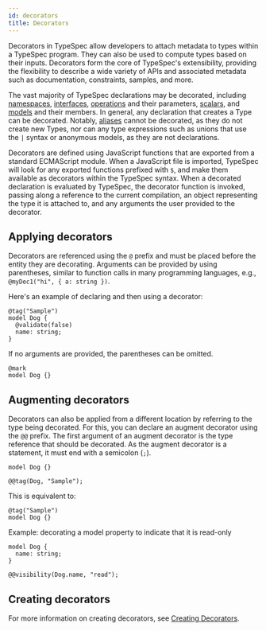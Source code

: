 ```yaml
---
id: decorators
title: Decorators
---
```


Decorators in TypeSpec allow developers to attach metadata to types within a TypeSpec program. They can also be used to compute types based on their inputs. Decorators form the core of TypeSpec's extensibility, providing the flexibility to describe a wide variety of APIs and associated metadata such as documentation, constraints, samples, and more.

The vast majority of TypeSpec declarations may be decorated, including [namespaces](./namespaces.md), [interfaces](./interfaces.md), [operations](./operations.md) and their parameters, [scalars](./scalars.md), and [models](./models.md) and their members. In general, any declaration that creates a Type can be decorated. Notably, [aliases](./aliases.md) cannot be decorated, as they do not create new Types, nor can any type expressions such as unions that use the `|` syntax or anonymous models, as they are not declarations.

Decorators are defined using JavaScript functions that are exported from a standard ECMAScript module. When a JavaScript file is imported, TypeSpec will look for any exported functions prefixed with `$`, and make them available as decorators within the TypeSpec syntax. When a decorated declaration is evaluated by TypeSpec, the decorator function is invoked, passing along a reference to the current compilation, an object representing the type it is attached to, and any arguments the user provided to the decorator.

## Applying decorators

Decorators are referenced using the `@` prefix and must be placed before the entity they are decorating. Arguments can be provided by using parentheses, similar to function calls in many programming languages, e.g., `@myDec1("hi", { a: string })`.

Here's an example of declaring and then using a decorator:

```typespec
@tag("Sample")
model Dog {
  @validate(false)
  name: string;
}
```

If no arguments are provided, the parentheses can be omitted.

```typespec
@mark
model Dog {}
```

## Augmenting decorators

Decorators can also be applied from a different location by referring to the type being decorated. For this, you can declare an augment decorator using the `@@` prefix. The first argument of an augment decorator is the type reference that should be decorated. As the augment decorator is a statement, it must end with a semicolon (`;`).

```typespec
model Dog {}

@@tag(Dog, "Sample");
```

This is equivalent to:

```typespec
@tag("Sample")
model Dog {}
```

Example: decorating a model property to indicate that it is read-only

```typespec
model Dog {
  name: string;
}

@@visibility(Dog.name, "read");
```

## Creating decorators

For more information on creating decorators, see [Creating Decorators](../extending-typespec/create-decorators.md).

